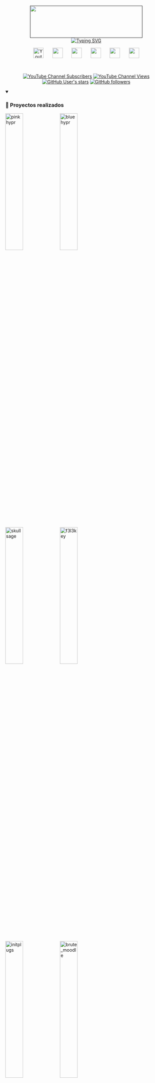 <p align="center">
  <a href=""><img src="https://i.postimg.cc/3wpjfQKb/coollogo-com-1761426.png" width="350px" height="100px" center=true></a><br>
  <a href="https://git.io/typing-svg"><img src="https://readme-typing-svg.demolab.com?font=Fira+Code&weight=700&pause=1000&center=true&vCenter=true&width=435&lines=Cybersecurity+Analyst%F0%9F%A5%B7;System+Administrator%F0%9F%91%A8%E2%80%8D%F0%9F%92%BB;Advanced+Linux+Experience%F0%9F%90%A7" alt="Typing SVG" /></a>
</p>

<p align="center">
  <a href="https://www.youtube.com/@f3l3p1n0"><img width="32px" alt="Youtube" title="Youtube" src="https://i.postimg.cc/YSY6KCrS/youtube.png"/></a>
  &#8287;&#8287;&#8287;&#8287;&#8287;
  <a href="https://www.instagram.com/_marcml/?igshid=Mzc1MmZhNjY%3D"><img width="32px" src="https://i.postimg.cc/MGFh4tGw/instagram.png"/></a>
  &#8287;&#8287;&#8287;&#8287;&#8287;
  <a href="https://www.linkedin.com/in/marc-mañé-lobato/"><img width="32px" src="https://i.postimg.cc/JhHLRSv0/linkedin-2.png"></a>
  &#8287;&#8287;&#8287;&#8287;&#8287;
  <a href="https://felepino.org"><img width="32px" src="https://i.postimg.cc/bwgX0kSx/internet.png"/></a>
  &#8287;&#8287;&#8287;&#8287;&#8287;
  <a href="https://fan-diver-1a6.notion.site/Herramientas-comandos-y-utilidades-Ciberseguridad-1c2d7ea3d92c807da5c4e95b0bf7d212"><img width="32px" src="https://i.postimg.cc/qgVLL297/libreta.png"/></a>
  &#8287;&#8287;&#8287;&#8287;&#8287;
  <a href="https://www.buymeacoffee.com/f3l3p1n07"><img width="32px" src="https://i.postimg.cc/wjQQCNY6/coffee.png"/></a>
</p>

<br/>

<p align="center">
  <a href="https://www.youtube.com/@f3l3p1n0?sub_confirmation=1">
    <img alt="YouTube Channel Subscribers" src="https://img.shields.io/youtube/channel/subscribers/UC3KiJ4mruD6Nt9_e0sdmCcw?color=cyan&logo=Youtube&logoColor=red&style=for-the-badge"></a>
  <a href="https://www.youtube.com/@f3l3p1n0">
    <img alt="YouTube Channel Views" src="https://img.shields.io/youtube/channel/views/UC3KiJ4mruD6Nt9_e0sdmCcw?color=cyan&logo=youtube&logoColor=red&style=for-the-badge"></a> 
  <a href="https://github.com/f3l3p1n0?tab=repositories&sort=stargazers">
    <img alt="GitHub User's stars" src="https://img.shields.io/github/stars/f3l3p1n0?logo=github&style=for-the-badge"></a>
  <a href="https://github.com/f3l3p1n0?tab=followers">
    <img alt="GitHub followers" src="https://img.shields.io/github/followers/f3l3p1n0?label=Follow%20Me&logo=github&style=for-the-badge"></a>
</p>

<details open>
  <summary><h3>📕 Proyectos realizados</h3></summary>
  <p align="left" dir="auto">
    <a href="https://github.com/f3l3p1n0/pinkhypr"><img src="https://github-readme-stats.vercel.app/api/pin/?username=f3l3p1n0&repo=pinkhypr&theme=react&bg_color=1a1b27&title_color=00FFFF&hide_border=true&icon_color=F8D866&show_icons=false&show_description=false&border_radius=8&description_lines_count=3" alt="pinkhypr" width="33%"></a>
    <a href="https://github.com/f3l3p1n0/bluehypr"><img src="https://github-readme-stats.vercel.app/api/pin/?username=f3l3p1n0&repo=bluehypr&theme=react&bg_color=1a1b27&title_color=00FFFF&hide_border=true&icon_color=F8D866&show_icons=false&show_description=false&border_radius=8&description_lines_count=3" alt="bluehypr" width="33%"></a>
    <a href="https://github.com/f3l3p1n0/skullsage"><img src="https://github-readme-stats.vercel.app/api/pin/?username=f3l3p1n0&repo=skullsage&theme=react&bg_color=1a1b27&title_color=00FFFF&hide_border=true&icon_color=F8D866&show_icons=false&show_description=false&border_radius=8&description_lines_count=3" alt="skullsage" width="33%"></a>
    <a href="https://github.com/f3l3p1n0/f3l3key"><img src="https://github-readme-stats.vercel.app/api/pin/?username=f3l3p1n0&repo=f3l3key&theme=react&bg_color=1a1b27&title_color=00FFFF&hide_border=true&icon_color=F8D866&show_icons=false&show_description=false&border_radius=8&description_lines_count=3" alt="f3l3key" width="33%"></a>
    <a href="https://github.com/f3l3p1n0/initplugs"><img src="https://github-readme-stats.vercel.app/api/pin/?username=f3l3p1n0&repo=initplugs&theme=react&bg_color=1a1b27&title_color=00FFFF&hide_border=true&icon_color=F8D866&show_icons=false&show_description=false&border_radius=8&description_lines_count=3" alt="initplugs" width="33%"></a>
    <a href="https://github.com/f3l3p1n0/brute_moodle"><img src="https://github-readme-stats.vercel.app/api/pin/?username=f3l3p1n0&repo=brute_moodle&theme=react&bg_color=1a1b27&title_color=00FFFF&hide_border=true&icon_color=F8D866&show_icons=false&show_description=false&border_radius=8&description_lines_count=3" alt="brute_moodle" width="33%"></a>
  </p>

  <p align="left">
    <a href="https://github.com/f3l3p1n0?tab=repositories"><img alt="All Repositories" title="All Repositories" src="https://custom-icon-badges.demolab.com/badge/-Click%20Aquí%20Para%20Ver%20Todos%20Mis%20Repos-00FFFF?style=for-the-badge&logoColor=white&logo=repo"/></a>
  </p>
</details>

<details open> 
  <summary><h3>📊 Estadísticas y actividad</h3></summary>
  <p align="left" dir="auto">
    <img height=200 align="center" src="https://github-readme-stats.vercel.app/api?username=f3l3p1n0&show_icons=true&theme=tokyonight&hide_border=true&rank_icon=github&border_radius=8" alt="Estadísticas de GitHub" width="45%">
    <img height=200 align="center" src="https://github-readme-stats.vercel.app/api/top-langs/?username=f3l3p1n0&show_icons=true&theme=tokyonight&hide_border=true&border_radius=8&layout=compact" alt="Estadísticas de GitHub" width="34.5%">
  </p>
</details>

<details open>
  <summary>&nbsp;<h3>🌐 Artículos de mi blog</h3></summary>
  
  <!-- BLOG-POST-LIST:START -->
- [⚠️ Los estados SMART no funcionan en OMV 7 [Solución]](https://felepino.org/como-crear-un-nas-con-raspberry-pi/)
- [🟨 Convertir tu máquina física en virtual *VMware*](https://felepino.org/convertir-tu-maquina-fisica-en-virtual-vmware/)
- [⚙️ Backup completo de tu Windows](https://felepino.org/backup-completo-de-tu-windows/)
- [🐧 Personalizando tu ArchLinux](https://felepino.org/personalizando-tu-archlinux/)
- [🌐 Conexión inversa a través de VPN](https://felepino.org/conexion-inversa-a-traves-de-vpn/)
<!-- BLOG-POST-LIST:END -->
  
</details>

<details close> 
  <summary><h3>📺 Mis últimos vídeos de YouTube</h3></summary>
  <!-- BEGIN YOUTUBE-CARDS -->
<a href="https://www.youtube.com/watch?v=Kkg7nwux69E"><img src="https://ytcards.demolab.com/?id=Kkg7nwux69E&title=C%C3%B3mo+traducir+Mod+Edain+4.7+al+Espa%C3%B1ol&lang=en&timestamp=1715798910&background_color=%231a1b27&title_color=%23ffffff&stats_color=%23dedede&max_title_lines=1&width=250&border_radius=8&duration=156" alt="Cómo traducir Mod Edain 4.7 al Español" title="Cómo traducir Mod Edain 4.7 al Español"></a>
<a href="https://www.youtube.com/watch?v=f4rUgk1rmyc"><img src="https://ytcards.demolab.com/?id=f4rUgk1rmyc&title=Install+Hyprland+with+Waybar+%26+Eww+%28Arch+Linux%29&lang=en&timestamp=1692040059&background_color=%231a1b27&title_color=%23ffffff&stats_color=%23dedede&max_title_lines=1&width=250&border_radius=8&duration=123" alt="Install Hyprland with Waybar & Eww (Arch Linux)" title="Install Hyprland with Waybar & Eww (Arch Linux)"></a>
<a href="https://www.youtube.com/watch?v=CF3UFxH8d0Y"><img src="https://ytcards.demolab.com/?id=CF3UFxH8d0Y&title=Change+Mouse+Cursor+GTK+%26+Icons+on+Arch+Linux+%2AHyprland%2A&lang=en&timestamp=1691222101&background_color=%231a1b27&title_color=%23ffffff&stats_color=%23dedede&max_title_lines=1&width=250&border_radius=8&duration=603" alt="Change Mouse Cursor GTK & Icons on Arch Linux *Hyprland*" title="Change Mouse Cursor GTK & Icons on Arch Linux *Hyprland*"></a>
<a href="https://www.youtube.com/watch?v=q1gsTY16MXc"><img src="https://ytcards.demolab.com/?id=q1gsTY16MXc&title=Hyprland+on+Arch+Linux+Install+%26+Configure+%2AManual%2A&lang=en&timestamp=1691171572&background_color=%231a1b27&title_color=%23ffffff&stats_color=%23dedede&max_title_lines=1&width=250&border_radius=8&duration=2861" alt="Hyprland on Arch Linux Install & Configure *Manual*" title="Hyprland on Arch Linux Install & Configure *Manual*"></a>
<a href="https://www.youtube.com/watch?v=LoMNQZXLZfI"><img src="https://ytcards.demolab.com/?id=LoMNQZXLZfI&title=Install+Hyprland+%28Arch+Linux%29&lang=en&timestamp=1689422060&background_color=%231a1b27&title_color=%23ffffff&stats_color=%23dedede&max_title_lines=1&width=250&border_radius=8&duration=234" alt="Install Hyprland (Arch Linux)" title="Install Hyprland (Arch Linux)"></a>
<a href="https://www.youtube.com/watch?v=KgO267o-iYE"><img src="https://ytcards.demolab.com/?id=KgO267o-iYE&title=bspwm+dotfiles+%28arch+linux%29&lang=en&timestamp=1685729895&background_color=%231a1b27&title_color=%23ffffff&stats_color=%23dedede&max_title_lines=1&width=250&border_radius=8&duration=420" alt="bspwm dotfiles (arch linux)" title="bspwm dotfiles (arch linux)"></a>
<!-- END YOUTUBE-CARDS -->
  <br/><br/>
<p align="left">
  <a href="https://www.youtube.com/@f3l3p1n0?sub_confirmation=1" rel="nofollow"><img src="https://camo.githubusercontent.com/03e72b505c6a4e3975ee1f7d3bd137e8b4efad98231fe8d85406c53d851cef7b/68747470733a2f2f637573746f6d2d69636f6e2d6261646765732e64656d6f6c61622e636f6d2f62616467652f2d5375627363726962652d7265643f7374796c653d666f722d7468652d6261646765266c6f676f3d766964656f266c6f676f436f6c6f723d7768697465" data-canonical-src="https://custom-icon-badges.demolab.com/badge/-Subscribe-red?style=for-the-badge&amp;logo=video&amp;logoColor=white"></a>
</p>
</details>
